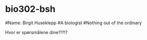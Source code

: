 # bio302-bsh
#Name: Birgit Huseklepp
#A biologist
#Nothing out of the ordinary

Hvor er spørsmålene dine?!?!?
